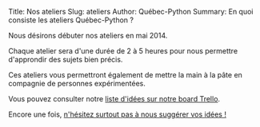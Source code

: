 Title: Nos ateliers
Slug: ateliers
Author: Québec-Python
Summary: En quoi consiste les ateliers Québec-Python ?

Nous désirons débuter nos ateliers en mai 2014.

Chaque atelier sera d'une durée de 2 à 5 heures pour nous permettre d'approndir des sujets bien précis.

Ces ateliers vous permettront également de mettre la main à la pâte en compagnie de personnes expérimentées.

Vous pouvez consulter notre <a href="https://trello.com/c/Lc0TTDng">liste d'idées sur notre board Trello</a>.

Encore une fois, <a href="mailto:info@quebecpython.org">n'hésitez surtout pas à nous suggérer vos idées !</a>